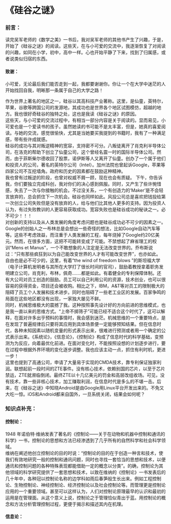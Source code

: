 # 《硅谷之谜》

### 前言：
读完吴军老师的《数学之美》一书后，我对吴军老师的其他书产生了兴趣，于是，开始了《硅谷之谜》的阅读。这些天，在与小可爱的交流中，我逐渐恢复了对阅读的兴趣，如同在小学，初中，高中一样。心也开始平静了下来，找到了归属感，或者说类似归宿的东西。
#### 致谢：
小可爱，无论最后我们能否走到一起，我都要谢谢你。你让一个在大学中迷茫的人开始找回自我，明晰那一条属于自己的大学之路！


作为世界上著名的地区之一，硅谷以其高科技产业著称。这里，是仙童，英特尔，苹果，谷歌等跨国公司的发源地，其成功也是世界各个地区试图模仿，超越的地方。我也很好奇硅谷的独特之处，这也是我读《硅谷之谜》的原因。  
这些天，与小可爱的交流过程中，有相当一部分内容是关于阅读的。显而易见，小可爱也是一个爱读书的孩子。虽然她读的书可能不是太丰富，但是，她真的喜爱阅读。与她的交流，感觉很愉快，尤其是当她要买我提到的书籍时，我有了一种满足感，带有些许成就感。  
硅谷的成功与其对叛逆精神的宽容，支持密不可分。八叛徒离开了肖克利半导体公司，在洛克的帮助下创立了仙童公司，这个曾经名震一时的国际半导体公司。然而，由于菲斯柴尔德收回了股票，诺伊斯等人又离开了仙童。创办了一个属于他们和投资人的公司，著名的英特尔公司（Intel）。加州法院也曾起诉Google，苹果等四家公司不互挖墙角。政府和历史的因素都在鼓励这种精神。   
我也曾有过叛逆的阶段，也曾对权威不屑一顾，现在也会有质疑。
下午，你告诉我，你们要独立完成科创，我对你们的决心感到佩服。同时，又产生了些许惋惜感，失去了一次与你接触的机会。不过没关系，一个有创造力的‘Maker’是不会轻言放弃的，总会抓住下一次机会。硅谷也同样如此。风投公司总是喜欢把钱投给第一次创立公司失败但是没有放弃的人，给与他们比其他人更多的支持。因为投资人认为，有过失败教训的人更容易获取成功。宽容失败也是硅谷成功的秘诀之一。必不可少！！！  
对创新的支持以及从人类发展的角度考虑问题也是硅谷成功必不可少的因素之一。Google的创始人之一布林总是会想出一些奇怪的想法，比如Google自动汽车等等。这些不考虑效益，而注重于人类发展的工程，每年烧掉了Google约20亿美元。然而，在很多方面，这把不可能转变成了可能。不禁想起了麻省理工的校训“Mens et Manus”，一个不敢想象的人注定是无法改变世界的。乔布斯说过：“只有那些疯狂到以为自己能改变世界的人才有可能改变世界”，也亦如此。  
自由也是必不可少的，这里，有着“the wind of freedom blows ”的斯坦福大学（电子计算机发明者与其所在大学打了很长时间的官司），鼓励着教授拿着职务发明建立公司，肖克利，布林，佩奇.......都是如此。有着健全的专利保障体制。还有大公司对员工创造的鼓励。员工可以自己利用公司的资源，技术创业，也可以很容易的获得资金，项目还会被收购。相比之下，IBM，A&T等对员工的限制极大的阻碍了员工个人发展和技术进步。同时也阻碍了一些老工业区的发展。百家争鸣的局面在这些地区都没有出现，一家独大屡见不鲜。  
同时，机械思维极大的震撼了我。这种按照事先设计好的方向前进的思维模式，也是我一直以来的思维方式。“上帝不掷筛子”可能已经不适合这个时代了，这可以解释，在面对许多出乎预料的事情时，我会感到迷茫。机械思维的一个重要特点，是在发现了普遍规律后只要将其应用到具体场景便一定能够预知结果。但在信息时代，各种未知因素以随机变量的形式表示出来，很难进行预测或者用一个确定的公式表示出来。《系统论》，《信息论》，《控制论》构成了信息时代的科学基础，变预测为为反应，向着最优化前进。在面对变化时，不能按照设想的计划逐步进行，要在过程中根据外界环境的变化逐步调整。我也应该主动一点，抓住有利时机，更进一步！  
这里也提到了高通公司，申请了大量易于实现的CMDA技术，靠专利保证独家利润。联想起前一段时间的ZTE事件。没有核心技术，依赖别国的芯片，以至于芯片禁运，ZTE就濒临倒闭。最终ZTE以十几亿美元的罚金和高层改组收场。可见，没有技术，靠一些非核心技术，加工赚取利润，在信息时代是多么的不堪一击。后来，在《硅谷之谜》中知晓Android是由Google用Linux平台开发出来的。不免又大吃一惊。iOS和Android都来自国外，一旦系统关闭，结果会如何呢？
  





### 知识点补充：
#### 控制论：
1948 年诺伯特·维纳发表了著名的《控制论——关于在动物和机器中控制和通讯的科学》一书，控制论的思想和方法已经渗透到了几乎所有的自然科学和社会科学领域。  
维纳在阐述他创立控制论的目的时说：“控制论的目的在于创造一种言和技术，使我们有效地研究一般的控制和通讯问题，同时也寻找一套恰当的思想和技术，以便通讯和控制问题的各种特殊表现都能借助一定的概念以分类”。的确，控制论为其他领域的科学研究提供了一套思想和技术，以致在维纳的《控制论》一书发表后的几十年中，各种冠以控制论名称的边学科如雨后春笋般生长出来。例如工程控制论、生物控制论、神经控制论、经济控制论以及社会控制论等。而管理更是控制论应用的一个重要领域。甚至可以这样认为，人们对控制论原理最早的认识和最初的运用是在管理面。从这个意义上说，控制论之于管理恰似青出于蓝。用控制论的概念和方法分析管理控制过程，更便于揭示和描述其内在机理。
#### 信息论：
